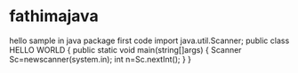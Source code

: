 # fathimajava
hello sample in java
package first code
import java.util.Scanner;
public class HELLO WORLD
{
public static void main(string[]args)
{
Scanner Sc=newscanner(system.in);
int n=Sc.nextInt();
}
}

